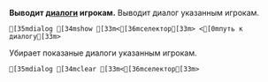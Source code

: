 **Выводит [диалоги](<https://minecraft.wiki/w/Dialog>) игрокам.**
Выводит диалог указанным игрокам.
```ansi
[35mdialog [34mshow [33m<[36mселектор[33m> <[0mпуть к диалогу[33m>
```
Убирает показаные диалоги указанным игрокам.
```ansi
[35mdialog [34mclear [33m<[36mселектор[33m>
```


